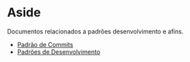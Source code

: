 # Aside

Documentos relacionados a padrões desenvolvimento e afins.

- [Padrão de Commits](./conventional-commits.md)
- [Padrões de Desenvolvimento](./developer-conventions.md)
